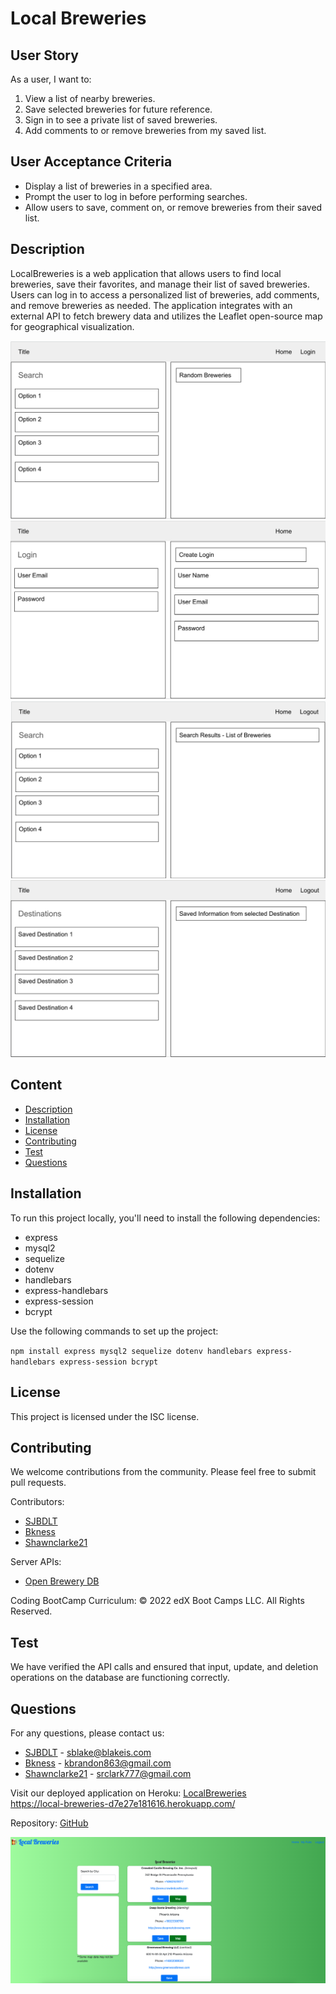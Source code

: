 # Local Breweries

## User Story

As a user, I want to:
1. View a list of nearby breweries.
2. Save selected breweries for future reference.
3. Sign in to see a private list of saved breweries.
4. Add comments to or remove breweries from my saved list.

## User Acceptance Criteria

- Display a list of breweries in a specified area.
- Prompt the user to log in before performing searches.
- Allow users to save, comment on, or remove breweries from their saved list.

## Description

LocalBreweries is a web application that allows users to find local breweries, save their favorites, and manage their list of saved breweries. Users can log in to access a personalized list of breweries, add comments, and remove breweries as needed. The application integrates with an external API to fetch brewery data and utilizes the Leaflet open-source map for geographical visualization.

![Homepage Wireframe](images/P2-wf-homepage.jpg)
![Login Wireframe](images/P2-wf-login.jpg)
![Main Search Wireframe](images/P2-wf-mainsearch.jpg)
![Saved Destinations Wireframe](images/P2-wf-saveddestinations.jpg)

## Content

- [Description](#description)
- [Installation](#installation)
- [License](#license)
- [Contributing](#contributing)
- [Test](#test)
- [Questions](#questions)

## Installation

To run this project locally, you'll need to install the following dependencies:

- express
- mysql2
- sequelize
- dotenv
- handlebars
- express-handlebars
- express-session
- bcrypt

Use the following commands to set up the project:

``npm install express mysql2 sequelize dotenv handlebars express-handlebars express-session bcrypt``

## License

This project is licensed under the ISC license.

## Contributing

We welcome contributions from the community. Please feel free to submit pull requests.

Contributors:
- [SJBDLT](https://github.com/SJBDLT)
- [Bkness](https://github.com/bkness)
- [Shawnclarke21](https://github.com/shawnclarke21)

Server APIs:
- [Open Brewery DB](https://api.openbrewerydb.org)

Coding BootCamp Curriculum:
© 2022 edX Boot Camps LLC. All Rights Reserved.

## Test

We have verified the API calls and ensured that input, update, and deletion operations on the database are functioning correctly.

## Questions

For any questions, please contact us:

- [SJBDLT](https://github.com/SJBDLT) - sblake@blakeis.com
- [Bkness](https://github.com/bkness) - kbrandon863@gmail.com
- [Shawnclarke21](https://github.com/shawnclarke21) - srclark777@gmail.com

Visit our deployed application on Heroku: [LocalBreweries](https://local-breweries-d7e27e181616.herokuapp.com/)<br>
https://local-breweries-d7e27e181616.herokuapp.com/

Repository: [GitHub](https://github.com/sjbdlt/LocalBreweries.git)

![Local Breweries](images/LocalBrewery.png)
